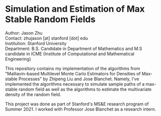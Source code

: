 # Simulation and Estimation of Max Stable Random Fields
Author: Jason Zhu <br />
Contact: zhujason [at] stanford [dot] edu <br />
Institution: Stanford University <br />
Department: B.S. Candidate in Department of Mathematics and M.S candidate in ICME (Institute of Computational and Mathematical Engineering)

This repository contains my implementation of the algorithms from "Malliavin-based Multilevel Monte Carlo Estimators for Densities of Max-stable Processes" by Zhipeng Liu and Jose Blanchet. Namely, I've implemented the algorithms necessary to simulate sample paths of a max-stable random field as well as the algorithms to estimate the multivariate density of the random field. 

This project was done as part of Stanford's MS&E research program of Summer 2021. I worked with Professor Jose Blanchet as a research intern.
